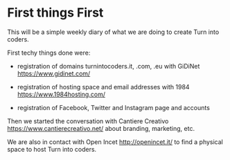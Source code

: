 # First things First

This will be a simple weekly diary of what we are doing to create Turn into coders.

First techy things done were:

- registration of domains turnintocoders.it, .com, .eu with GiDiNet https://www.gidinet.com/

- registration of hosting space and email addresses with 1984 https://www.1984hosting.com/

- registration of Facebook, Twitter and Instagram page and accounts

Then we started the conversation with Cantiere Creativo https://www.cantierecreativo.net/ about branding, marketing, etc.

We are also in contact with Open Incet http://openincet.it/ to find a physical space to host Turn into coders.
